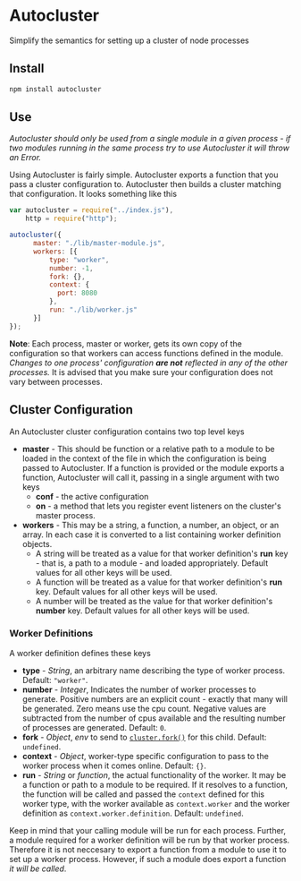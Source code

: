 # Autocluster

Simplify the semantics for setting up a cluster of node processes

## Install

~~~bash
npm install autocluster
~~~

## Use

*Autocluster should only be used from a single module in a given process - if two modules running in the same process try to use Autocluster it will throw an Error.*

Using Autocluster is fairly simple. Autocluster exports a function that you pass a cluster configuration to. Autocluster then builds a cluster matching that configuration. It looks something like this

~~~javascript
var autocluster = require("../index.js"),
    http = require("http");

autocluster({
      master: "./lib/master-module.js",
      workers: [{
          type: "worker",
          number: -1,
          fork: {},
          context: {
            port: 8080
          },
          run: "./lib/worker.js"
      }]
});
~~~

**Note**: Each process, master or worker, gets its own copy of the configuration so that workers can access functions defined in the module. _Changes to one process' configuration **are not** reflected in any of the other processes._ It is advised that you make sure your configuration does not vary between processes.

## Cluster Configuration

An Autocluster cluster configuration contains two top level keys

+ **master** - This should be function or a relative path to a module to be loaded in the context of the file in which the configuration is being passed to Autocluster. If a function is provided or the module exports a function, Autocluster will call it, passing in a single argument with two keys
  + **conf** - the active configuration
  + **on** - a method that lets you register event listeners on the cluster's master process.
+ **workers** - This may be a string, a function, a number, an object, or an array. In each case it is converted to a list containing worker definition objects.
	+ A string will be treated as a value for that worker definition's **run** key - that is, a path to a module - and loaded appropriately. Default values for all other keys will be used.
	+ A function will be treated as a value for that worker definition's **run** key. Default values for all other keys will be used.
	+ A number will be treated as the value for that worker definition's **number** key. Default values for all other keys will be used.

### Worker Definitions

A worker definition defines these keys

+ **type** - *String*, an arbitrary name describing the type of worker process. Default: `"worker"`.
+ **number** - *Integer*, Indicates the number of worker processes to generate. Positive numbers are an explicit count - exactly that many will be generated. Zero means use the cpu count. Negative values are subtracted from the number of cpus available and the resulting number of processes are generated. Default: `0`.
+ **fork** - *Object*, _env_ to send to [`cluster.fork()`](https://nodejs.org/api/cluster.html#cluster_cluster_fork_env) for this child. Default: `undefined`.
+ **context** - *Object*, worker-type specific configuration to pass to the worker process when it comes online. Default: `{}`.
+ **run** - *String* or *function*, the actual functionality of the worker. It may be a function or path to a module to be required. If it resolves to a function, the function will be called and passed the `context` defined for this worker type, with the worker available as `context.worker` and the worker definition as `context.worker.definition`. Default: `undefined`.

Keep in mind that your calling module will be run for each process. Further, a module required for a worker definition will be run by that worker process. Therefore it is not neccesary to export a function from a module to use it to set up a worker process. However, if such a module does export a function _it will be called_.
